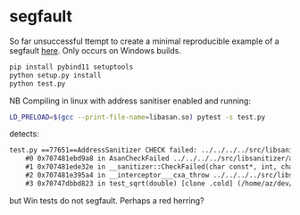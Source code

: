 # segfault

So far unsuccessful ttempt to create a minimal reproducible example of a segfault [here](https://github.com/virgesmith/neworder/pull/87). Only occurs on Windows builds.

```sh
pip install pybind11 setuptools
python setup.py install
python test.py
```

NB Compiling in linux with address sanitiser enabled and running:

```sh
LD_PRELOAD=$(gcc --print-file-name=libasan.so) pytest -s test.py
```

detects:

```txt
test.py ==77651==AddressSanitizer CHECK failed: ../../../../src/libsanitizer/asan/asan_interceptors.cpp:335 "((__interception::real___cxa_throw)) != (0)" (0x0, 0x0)
    #0 0x707481ebd9a8 in AsanCheckFailed ../../../../src/libsanitizer/asan/asan_rtl.cpp:74
    #1 0x707481ede32e in __sanitizer::CheckFailed(char const*, int, char const*, unsigned long long, unsigned long long) ../../../../src/libsanitizer/sanitizer_common/sanitizer_termination.cpp:78
    #2 0x707481e395a4 in __interceptor___cxa_throw ../../../../src/libsanitizer/asan/asan_interceptors.cpp:335
    #3 0x70747dbbd823 in test_sqrt(double) [clone .cold] (/home/az/dev/segfault/.venv3.12-segfault/lib/python3.12/site-packages/segfault-0.0.0-py3.12-linux-x86_64.egg/example.cpython-312-x86_64-linux-gnu.so+0x9823)
```

but Win tests do not segfault. Perhaps a red herring?



